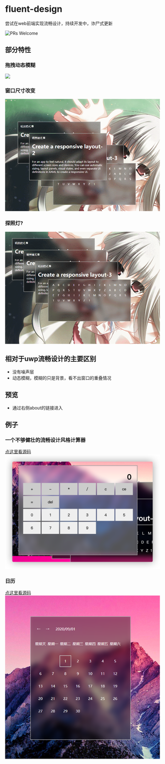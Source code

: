 # fluent-design
尝试在web前端实现流畅设计，持续开发中，诈尸式更新

![PRs Welcome](https://img.shields.io/badge/PRs-welcome-brightgreen.svg)
## 部分特性
### 拖拽动态模糊
![](./doc-img/move.gif)
### 窗口尺寸改变
![](./doc-img/resize.gif)
### 探照灯?
![](./doc-img/glow.gif)
## 相对于uwp流畅设计的主要区别
* 没有噪声层
* 动态模糊，模糊的只是背景，看不出窗口的重叠情况
## 预览
* 通过右侧about的链接进入
## 例子
### 一个不够健壮的流畅设计风格计算器
[点这里看源码](./src/components/calculator.vue)
![计算器](./doc-img/calculator.png)
### 日历
[点这里看源码](./src/components/calendar.vue)
![日历](./doc-img/calendar.PNG)
